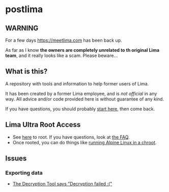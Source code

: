 # postlima

## WARNING

For a few days https://meetlima.com has been back up.

As far as I know **the owners are completely unrelated to th original Lima team**, and it really looks like a scam. Please beware...

## What is this?

A repository with tools and information to help former users of Lima.

It has been created by a former Lima employee, and is *not official* in any way. All advice and/or code provided here is without guarantee of any kind.

If you have questions, you should probably [start here](https://blog.separateconcerns.com/2019-02-15-goodbye-lima.html), then come back.

## Lima Ultra Root Access

- See [here](doc/root/howto-root-ultra.md) to root. If you have questions, look at [the FAQ](doc/root/root-faq.md).
- Once rooted, you can do things like [running Alpine Linux in a chroot](doc/alpine-chroot/alpine-on-ultra.md).

## Issues

### Exporting data

- [The Decryption Tool says "Decryption failed :("](doc/export/decryption-failed-cannot-write.md)
